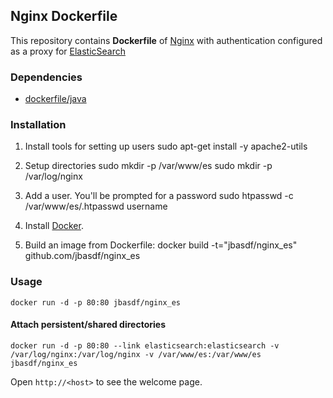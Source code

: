 ## Nginx Dockerfile


This repository contains **Dockerfile** of [Nginx](http://nginx.org/) with authentication
configured as a proxy for [ElasticSearch](http://www.elasticsearch.org/)


### Dependencies

* [dockerfile/java](http://dockerfile.github.io/#/java)


### Installation

1. Install tools for setting up users
  sudo apt-get install -y apache2-utils

2. Setup directories
  sudo mkdir -p /var/www/es
  sudo mkdir -p /var/log/nginx

3. Add a user. You'll be prompted for a password
  sudo htpasswd -c /var/www/es/.htpasswd username

4. Install [Docker](https://www.docker.io/).

5. Build an image from Dockerfile:
  docker build -t="jbasdf/nginx_es" github.com/jbasdf/nginx_es


### Usage

    docker run -d -p 80:80 jbasdf/nginx_es

#### Attach persistent/shared directories

    docker run -d -p 80:80 --link elasticsearch:elasticsearch -v /var/log/nginx:/var/log/nginx -v /var/www/es:/var/www/es jbasdf/nginx_es


Open `http://<host>` to see the welcome page.


